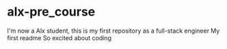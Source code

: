 # alx-pre_course
I'm now a Alx student, this is my first repository as a full-stack engineer
My first readme
So excited about coding
